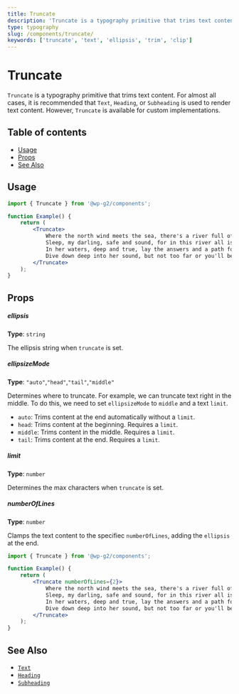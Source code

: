 ```yaml
---
title: Truncate
description: 'Truncate is a typography primitive that trims text content.'
type: typography
slug: /components/truncate/
keywords: ['truncate', 'text', 'ellipsis', 'trim', 'clip']
---
```


# Truncate

`Truncate` is a typography primitive that trims text content. For almost all cases, it is recommended that `Text`, `Heading`, or `Subheading` is used to render text content. However, `Truncate` is available for custom implementations.

## Table of contents

<!-- START doctoc generated TOC please keep comment here to allow auto update -->
<!-- DON'T EDIT THIS SECTION, INSTEAD RE-RUN doctoc TO UPDATE -->

-   [Usage](#usage)
-   [Props](#props)
-   [See Also](#see-also)

<!-- END doctoc generated TOC please keep comment here to allow auto update -->

<!-- Automatically Generated. DO NOT EDIT THIS FILE. -->
<!-- Instead, edit packages/website/src/docs/components/typography/truncate.mdx -->

<!-- props -->

<!-- Automatically Generated -->

## Usage

```jsx live
import { Truncate } from '@wp-g2/components';

function Example() {
	return (
		<Truncate>
			Where the north wind meets the sea, there's a river full of memory.
			Sleep, my darling, safe and sound, for in this river all is found.
			In her waters, deep and true, lay the answers and a path for you.
			Dive down deep into her sound, but not too far or you'll be drowned
		</Truncate>
	);
}
```

## Props

##### ellipsis

**Type**: `string`

The ellipsis string when `truncate` is set.

##### ellipsizeMode

**Type**: `"auto"`,`"head"`,`"tail"`,`"middle"`

Determines where to truncate. For example, we can truncate text right in the middle. To do this, we need to set `ellipsizeMode` to `middle` and a text `limit`.

-   `auto`: Trims content at the end automatically without a `limit`.
-   `head`: Trims content at the beginning. Requires a `limit`.
-   `middle`: Trims content in the middle. Requires a `limit`.
-   `tail`: Trims content at the end. Requires a `limit`.

##### limit

**Type**: `number`

Determines the max characters when `truncate` is set.

##### numberOfLines

**Type**: `number`

Clamps the text content to the specifiec `numberOfLines`, adding the `ellipsis` at the end.

```jsx live
import { Truncate } from '@wp-g2/components';

function Example() {
	return (
		<Truncate numberOfLines={2}>
			Where the north wind meets the sea, there's a river full of memory.
			Sleep, my darling, safe and sound, for in this river all is found.
			In her waters, deep and true, lay the answers and a path for you.
			Dive down deep into her sound, but not too far or you'll be drowned
		</Truncate>
	);
}
```

<!-- /Automatically Generated -->
<!-- /props -->

## See Also

-   [`Text`](/components/text/)
-   [`Heading`](/components/heading/)
-   [`Subheading`](/components/subheading/)
